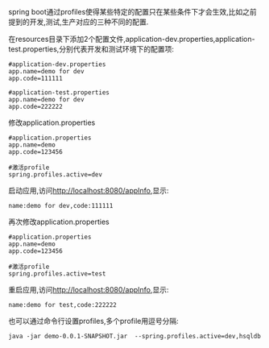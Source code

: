 spring boot通过profiles使得某些特定的配置只在某些条件下才会生效,比如之前提到的开发,测试,生产对应的三种不同的配置.

在resources目录下添加2个配置文件,application-dev.properties,application-test.properties,分别代表开发和测试环境下的配置项:
```properties
#application-dev.properties
app.name=demo for dev
app.code=111111
```

```properties
#application-test.properties
app.name=demo for dev
app.code=222222
```
修改application.properties
```properties
#application.properties
app.name=demo
app.code=123456

#激活profile
spring.profiles.active=dev
```
启动应用,访问[http://localhost:8080/appInfo](http://localhost:8080/appInfo),显示:
```
name:demo for dev,code:111111
```
再次修改application.properties
```properties
#application.properties
app.name=demo
app.code=123456

#激活profile
spring.profiles.active=test
```
重启应用,访问[http://localhost:8080/appInfo](http://localhost:8080/appInfo),显示:
```
name:demo for test,code:222222
```

也可以通过命令行设置profiles,多个profile用逗号分隔:
```shell
java -jar demo-0.0.1-SNAPSHOT.jar  --spring.profiles.active=dev,hsqldb
```
